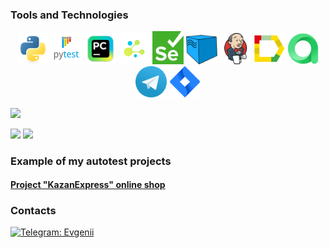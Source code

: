 

### Tools and Technologies
<p  align="center">
    <code><img width="50" title="Python" src="icons/python-original.svg"></code>
    <code><img width="50" title="Pytest" src="icons/pytest.png"></code>
    <code><img width="50" title="Pycharm" src="icons/intellij_pycharm.png"></code>
    <code><img width="50" title="Selene" src="icons/selene.png"></code>
    <code><img width="50" title="Selene" src="icons/selenium.png"></code>
    <code><img width="50" title="Selenoid" src="icons/selenoid.png"></code>
    <code><img width="50" title="Jenkins" src="icons/jenkins.png"></code>
    <code><img width="50" title="Allure Report" src="icons/allure_report.png"></code>
    <code><img width="50" title="Allure TestOps" src="icons/allure_testops.png"></code>
    <code><img width="50" title="Telegram" src="icons/tg.png"></code>
    <code><img width="50" title="Jira" src="icons/jira.png"></code>
</p>

![](http://github-profile-summary-cards.vercel.app/api/cards/profile-details?username=mifisty&theme=github)
<br>

![](http://github-profile-summary-cards.vercel.app/api/cards/repos-per-language?username=mifisty&theme=github) ![](http://github-profile-summary-cards.vercel.app/api/cards/stats?username=mifisty&theme=github)
</details>

### Example of my autotest projects
#### <a target="_blank" href="https://github.com/Mifisty/kazanexpress_project_api_mobile_ui">Project "KazanExpress" online shop</a>

### Contacts
[![Telegram: Evgenii](https://img.shields.io/badge/-Evgenii-gray?style=flat-square&logo=Telegram&link=https://t.me/mifisty)](https://t.me/mifisty)